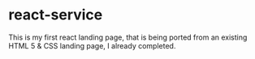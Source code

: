 # react-service
 This is my first react landing page, that is being ported from an existing HTML 5 & CSS landing page, I already completed. 
